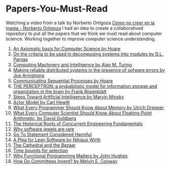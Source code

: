 # Papers-You-Must-Read

Watching a video from a talk by Norberto Ortigoza [Cómo no creer en la magia - Norberto Ortigoza](https://www.youtube.com/watch?v=6-gvJgjgfeA&list=PLnLzwYW6HOC6OSE6CpMAf_VoqTdl_ovP3&index=4)
I had an idea to create a collaboratived repository to put all the papers that we think we must read about computer science. Working together to improve computer science understanding.

1. [An Axiomatic basis for Computer Science by Hoare](http://www.cs.cmu.edu/~crary/819-f09/Hoare69.pdf) 
2. [On the criteria to be used in decomposing systems into modules by D.L. Parnas](https://www.win.tue.nl/~wstomv/edu/2ip30/references/criteria_for_modularization.pdf)
3. [Computing Machinery and Intelligence by Alan M. Turing](https://www.csee.umbc.edu/courses/471/papers/turing.pdf)
4. [Making reliable distributed systems in the presence of sofware errors by Joe Armstrong](http://erlang.org/download/armstrong_thesis_2003.pdf)
5. [Communicating Sequential Processes by Hoare](https://www.cs.cmu.edu/~crary/819-f09/Hoare78.pdf)
6. [THE PERCEPTRON: a probabilistic model for information storage and organization in the brain by Frank Rosenblatt](http://citeseerx.ist.psu.edu/viewdoc/download?doi=10.1.1.335.3398&rep=rep1&type=pdf)
7. [Steps Toward Artificial Intelligence by Marvin Minsky](https://courses.csail.mit.edu/6.803/pdf/steps.pdf)
8. [Actor Model by Carl Hewitt](https://arxiv.org/vc/arxiv/papers/1008/1008.1459v8.pdf)
9. [What Every Programmer Should Know About Memory by Ulrich Drepper ](https://people.freebsd.org/~lstewart/articles/cpumemory.pdf)
10. [What Every Computer Scientist Should Know About Floating-Point Arithmetic, by David Goldberg](https://www.itu.dk/~sestoft/bachelor/IEEE754_article.pdf)
11. [The Historical Roots of Concurrent
Engineering Fundamentals](https://ieeexplore.ieee.org/stamp/stamp.jsp?tp=&arnumber=552809)
12. [Why software jewels are rare](https://www.researchgate.net/publication/2954521_Why_software_jewels_are_rare)
13. [Go To Statement Considered Harmful](
https://t.co/jAd1iSmhQk)
14. [A Plea for Lean Software by Niklaus Wirth](https://t.co/heYykLqiSa)
15. [The Cathedral and the Bazaar](https://manybooks.net/titles/raymondericother05cathedralandbazaar.html) 
16. [Time bounds for selection](https://www.sciencedirect.com/science/article/pii/S0022000073800339)
17. [Why Functional Programming Matters by John Hughes](https://www.cs.kent.ac.uk/people/staff/dat/miranda/whyfp90.pdf)
18. [How Do Committees Invent? by Melvin E. Conway](http://www.melconway.com/Home/Committees_Paper.html)
